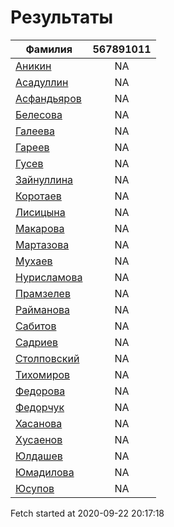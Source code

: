 # Результаты
Фамилия | 567891011
---|:---:
[Аникин](Аникин/README.md)  | NA
[Асадуллин](Асадуллин/README.md)  | NA
[Асфандьяров](Асфандьяров/README.md)  | NA
[Белесова](Белесова/README.md)  | NA
[Галеева](Галеева/README.md)  | NA
[Гареев](Гареев/README.md)  | NA
[Гусев](Гусев/README.md)  | NA
[Зайнуллина](Зайнуллина/README.md)  | NA
[Коротаев](Коротаев/README.md)  | NA
[Лисицына](Лисицына/README.md)  | NA
[Макарова](Макарова/README.md)  | NA
[Мартазова](Мартазова/README.md)  | NA
[Мухаев](Мухаев/README.md)  | NA
[Нурисламова](Нурисламова/README.md)  | NA
[Прамзелев](Прамзелев/README.md)  | NA
[Райманова](Райманова/README.md)  | NA
[Сабитов](Сабитов/README.md)  | NA
[Садриев](Садриев/README.md)  | NA
[Столповский](Столповский/README.md)  | NA
[Тихомиров](Тихомиров/README.md)  | NA
[Федорова](Федорова/README.md)  | NA
[Федорчук](Федорчук/README.md)  | NA
[Хасанова](Хасанова/README.md)  | NA
[Хусаенов](Хусаенов/README.md)  | NA
[Юлдашев](Юлдашев/README.md)  | NA
[Юмадилова](Юмадилова/README.md)  | NA
[Юсупов](Юсупов/README.md)  | NA

Fetch started at 2020-09-22 20:17:18
